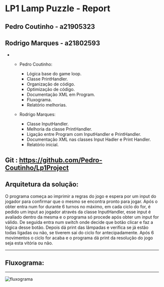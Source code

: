 # LP1 Lamp Puzzle - Report

## Pedro Coutinho - a21905323
## Rodrigo Marques - a21802593
* * Pedro Coutinho:
    * Lógica base do game loop.
    * Classe PrintHandler.
    * Organização de código.
    * Optimização de código.
    * Documentação XML em Program.
    * Fluxograma.
    * Relatório melhorias.

  * Rodrigo Marques:
    * Classe InputHandler.
    * Melhoria da classe PrintHandler.
    * Ligação entre Program com InputHandler e PrintHandler.
    * Documentação XML nas classes Input Hadler e Print Handler.
    * Relatório inicial.

## Git : https://github.com/Pedro-Coutinho/Lp1Project

## Arquitetura da solução:
  O programa começa ao imprimir a regras do jogo e espera por um input do jogador
  para confirmar que o mesmo se encontra pronto para jogar. Após o obter entra num
  for durante 6 turnos no máximo, em cada ciclo do for, é pedido um input ao jogador
  através da classe InputHandler, esse input é avaliado dentro da mesma e o programa 
  só procede após obter um input for válido. De seguida entra num switch onde
  decide que botão clicar e faz a lógica desse botão. Depois dá print das lâmpadas
  e verifica se já estão todas ligadas ou não, se tiverem sai do ciclo for antecipadamente. Após 6 movimentos o ciclo for acaba e o programa dá print da
  resolução do jogo seja esta vitória ou não.

  

---
## Fluxograma:
  ---
  ![fluxograma](Fluxograma.jpg)
